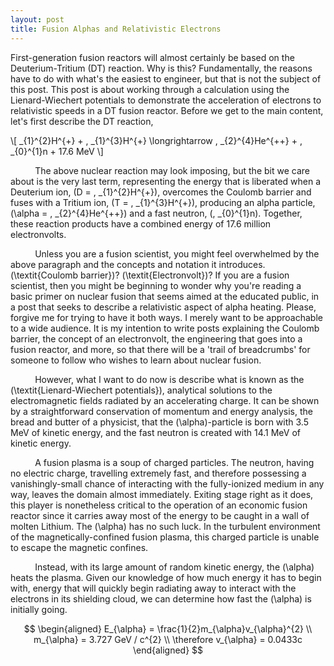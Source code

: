 ```yaml
---
layout: post
title: Fusion Alphas and Relativistic Electrons
---
```

First-generation fusion reactors will almost certainly be based on the Deuterium-Tritium (DT) reaction. Why is this? Fundamentally, the reasons have to do with what's the easiest to engineer, but that is not the subject of this post. This post is about working through a calculation using the Lienard-Wiechert potentials to demonstrate the acceleration of electrons to relativistic speeds in a DT fusion reactor. Before we get to the main content, let's first describe the DT reaction,

\\[
_{1}^{2}H^{+} + \, _{1}^{3}H^{+} \longrightarrow \, _{2}^{4}He^{++} + \, _{0}^{1}n + 17.6 MeV 
\\]

$\hspace{1cm}$ The above nuclear reaction may look imposing, but the bit we care about is the very last term, representing the energy that is liberated when a Deuterium ion, \(D = \, _{1}^{2}H^{+}\), overcomes the Coulomb barrier and fuses with a Tritium ion, \(T = \, _{1}^{3}H^{+}\), producing an alpha particle, \(\alpha = \, _{2}^{4}He^{++}\) and a fast neutron, \(\, _{0}^{1}n\). Together, these reaction products have a combined energy of 17.6 million electronvolts. 

$\hspace{1cm}$ Unless you are a fusion scientist, you might feel overwhelmed by the above paragraph and the concepts and notation it introduces. \(\textit{Coulomb barrier}\)? \(\textit{Electronvolt}\)? If you are a fusion scientist, then you might be beginning to wonder why you're reading a basic primer on nuclear fusion that seems aimed at the educated public, in a post that seeks to describe a relativistic aspect of alpha heating. Please, forgive me for trying to have it both ways. I merely want to be approachable to a wide audience. It is my intention to write posts explaining the Coulomb barrier, the concept of an electronvolt, the engineering that goes into a fusion reactor, and more, so that there will be a 'trail of breadcrumbs' for someone to follow who wishes to learn about nuclear fusion.

$\hspace{1cm}$ However, what I want to do now is describe what is known as the \(\textit{Lienard-Wiechert potentials}\), analytical solutions to the electromagnetic fields radiated by an accelerating charge. It can be shown by a straightforward conservation of momentum and energy analysis, the bread and butter of a physicist, that the \(\alpha\)-particle is born with 3.5 MeV of kinetic energy, and the fast neutron is created with 14.1 MeV of kinetic energy.

$\hspace{1cm}$ A fusion plasma is a soup of charged particles. The neutron, having no electric charge, travelling extremely fast, and therefore possessing a vanishingly-small chance of interacting with the fully-ionized medium in any way, leaves the domain almost immediately. Exiting stage right as it does, this player is nonetheless critical to the operation of an economic fusion reactor since it carries away most of the energy to be caught in a wall of molten Lithium. The \(\alpha\) has no such luck. In the turbulent environment of the magnetically-confined fusion plasma, this charged particle is unable to escape the magnetic confines. 

$\hspace{1cm}$ Instead, with its large amount of random kinetic energy, the \(\alpha\) heats the plasma. Given our knowledge of how much energy it has to begin with, energy that will quickly begin radiating away to interact with the electrons in its shielding cloud, we can determine how fast the \(\alpha\) is initially going. 

$$
\begin{aligned}
    E_{\alpha} = \frac{1}{2}m_{\alpha}v_{\alpha}^{2} \\
    m_{\alpha} = 3.727 GeV / c^{2} \\
    \therefore v_{\alpha} = 0.0433c
\end{aligned}
$$
